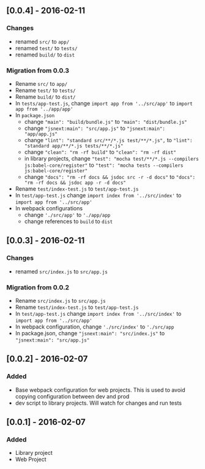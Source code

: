 ## [0.0.4] - 2016-02-11
### Changes
- renamed `src/` to `app/`
- renamed `test/` to `tests/`
- renamed `build/` to `dist`

### Migration from 0.0.3
* Rename `src/` to `app/`
* Rename `test/` to `tests/`
* Rename `build/` to `dist/`
* In `tests/app-test.js`, change `import app from '../src/app'` to `import app from '../app/app'`
* In `package.json`
  * change `"main": "build/bundle.js"` to `"main": "dist/bundle.js"`
  * change `"jsnext:main": "src/app.js"` to `"jsnext:main": "app/app.js"`
  * change `"lint": "standard src/**/*.js test/**/*.js",` to `"lint": "standard app/**/*.js tests/**/*.js"`
  * change `"clean": "rm -rf build"` to `"clean": "rm -rf dist"`
  * in library projects, change `"test": "mocha test/**/*.js --compilers js:babel-core/register"` to `"test": "mocha tests --compilers js:babel-core/register"`
  * change `"docs": "rm -rf docs && jsdoc src -r -d docs"` to `"docs": "rm -rf docs && jsdoc app -r -d docs"`
* Rename `test/index-test.js` to `test/app-test.js`
* In `test/app-test.js` change `import index from '../src/index'` to `import app from '../src/app'`
* In webpack configurations
  * change `'./src/app'` to `'./app/app`
  * change references to `build` to `dist`

## [0.0.3] - 2016-02-11
### Changes
- renamed `src/index.js` to `src/app.js`

### Migration from 0.0.2
* Rename `src/index.js` to `src/app.js`
* Rename `test/index-test.js` to `test/app-test.js`
* In `test/app-test.js` change `import index from '../src/index'` to `import app from '../src/app'`
* In webpack configuration, change `'./src/index'` to `'./src/app`
* In package.json, change `"jsnext:main": "src/index.js"` to `"jsnext:main": "src/app.js"`


## [0.0.2] - 2016-02-07
### Added
- Base webpack configuration for web projects. This is used to avoid copying configuration between dev and prod
- dev script to library projects. Will watch for changes and run tests

## [0.0.1] - 2016-02-07
### Added
- Library project
- Web Project
